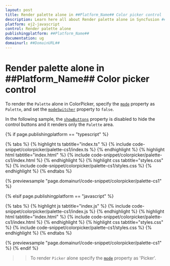 ```yaml
---
layout: post
title: Render palette alone in ##Platform_Name## Color picker control | Syncfusion
description: Learn here all about Render palette alone in Syncfusion ##Platform_Name## Color picker control of Syncfusion Essential JS 2 and more.
platform: ej2-javascript
control: Render palette alone 
publishingplatform: ##Platform_Name##
documentation: ug
domainurl: ##DomainURL##
---
```


# Render palette alone in ##Platform_Name## Color picker control

To render the `Palette` alone in ColorPicker, specify the [`mode`](../../api/color-picker#mode) property as `Palette`, and set the [`modeSwitcher`](../../api/color-picker#modeswitcher) property to `false`.

In the following sample, the [`showButtons`](../../api/color-picker#showbuttons) property is disabled to hide the control buttons and it renders only the `Palette` area.

{% if page.publishingplatform == "typescript" %}

 {% tabs %}
{% highlight ts tabtitle="index.ts" %}
{% include code-snippet/colorpicker/palette-cs1/index.ts %}
{% endhighlight %}
{% highlight html tabtitle="index.html" %}
{% include code-snippet/colorpicker/palette-cs1/index.html %}
{% endhighlight %}
{% highlight css tabtitle="styles.css" %}
{% include code-snippet/colorpicker/palette-cs1/styles.css %}
{% endhighlight %}
{% endtabs %}
        
{% previewsample "page.domainurl/code-snippet/colorpicker/palette-cs1" %}

{% elsif page.publishingplatform == "javascript" %}

{% tabs %}
{% highlight js tabtitle="index.js" %}
{% include code-snippet/colorpicker/palette-cs1/index.js %}
{% endhighlight %}
{% highlight html tabtitle="index.html" %}
{% include code-snippet/colorpicker/palette-cs1/index.html %}
{% endhighlight %}
{% highlight css tabtitle="styles.css" %}
{% include code-snippet/colorpicker/palette-cs1/styles.css %}
{% endhighlight %}
{% endtabs %}

{% previewsample "page.domainurl/code-snippet/colorpicker/palette-cs1" %}
{% endif %}

>> To render `Picker` alone specify the [`mode`](../../api/color-picker#mode) property as 'Picker'.